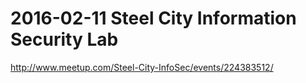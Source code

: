 # 2016-02-11 Steel City Information Security Lab  
  
http://www.meetup.com/Steel-City-InfoSec/events/224383512/  
